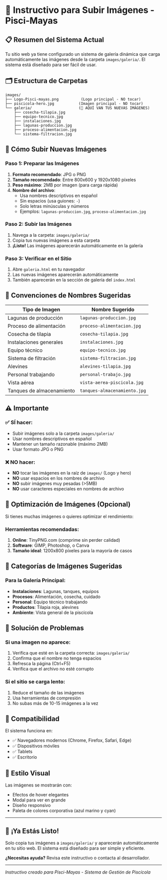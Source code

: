 # 📸 Instructivo para Subir Imágenes - Pisci-Mayas

## 📋 Resumen del Sistema Actual

Tu sitio web ya tiene configurado un sistema de galería dinámica que carga automáticamente las imágenes desde la carpeta `images/galeria/`. El sistema está diseñado para ser fácil de usar.

## 🗂️ Estructura de Carpetas

```
images/
├── Logo-Pisci-mayas.png          (Logo principal - NO tocar)
├── piscicola-hero.jpg           (Imagen principal - NO tocar)
└── galeria/                     (📁 AQUÍ VAN TUS NUEVAS IMÁGENES)
    ├── cosecha-tilapia.jpg
    ├── equipo-tecnico.jpg
    ├── instalaciones.jpg
    ├── lagunas-produccion.jpg
    ├── proceso-alimentacion.jpg
    └── sistema-filtracion.jpg
```

## 🚀 Cómo Subir Nuevas Imágenes

### Paso 1: Preparar las Imágenes
1. **Formato recomendado**: JPG o PNG
2. **Tamaño recomendado**: Entre 800x600 y 1920x1080 píxeles
3. **Peso máximo**: 2MB por imagen (para carga rápida)
4. **Nombre del archivo**: 
   - Usa nombres descriptivos en español
   - Sin espacios (usa guiones: `-`)
   - Solo letras minúsculas y números
   - Ejemplos: `lagunas-produccion.jpg`, `proceso-alimentacion.jpg`

### Paso 2: Subir las Imágenes
1. Navega a la carpeta: `images/galeria/`
2. Copia tus nuevas imágenes a esta carpeta
3. **¡Listo!** Las imágenes aparecerán automáticamente en la galería

### Paso 3: Verificar en el Sitio
1. Abre `galeria.html` en tu navegador
2. Las nuevas imágenes aparecerán automáticamente
3. También aparecerán en la sección de galería del `index.html`

## 📝 Convenciones de Nombres Sugeridas

| Tipo de Imagen | Nombre Sugerido |
|----------------|-----------------|
| Lagunas de producción | `lagunas-produccion.jpg` |
| Proceso de alimentación | `proceso-alimentacion.jpg` |
| Cosecha de tilapia | `cosecha-tilapia.jpg` |
| Instalaciones generales | `instalaciones.jpg` |
| Equipo técnico | `equipo-tecnico.jpg` |
| Sistema de filtración | `sistema-filtracion.jpg` |
| Alevines | `alevines-tilapia.jpg` |
| Personal trabajando | `personal-trabajo.jpg` |
| Vista aérea | `vista-aerea-piscicola.jpg` |
| Tanques de almacenamiento | `tanques-almacenamiento.jpg` |

## ⚠️ Importante

### ✅ SÍ hacer:
- Subir imágenes solo a la carpeta `images/galeria/`
- Usar nombres descriptivos en español
- Mantener un tamaño razonable (máximo 2MB)
- Usar formato JPG o PNG

### ❌ NO hacer:
- **NO** tocar las imágenes en la raíz de `images/` (Logo y hero)
- **NO** usar espacios en los nombres de archivo
- **NO** subir imágenes muy pesadas (>5MB)
- **NO** usar caracteres especiales en nombres de archivo

## 🔧 Optimización de Imágenes (Opcional)

Si tienes muchas imágenes o quieres optimizar el rendimiento:

### Herramientas recomendadas:
1. **Online**: TinyPNG.com (comprime sin perder calidad)
2. **Software**: GIMP, Photoshop, o Canva
3. **Tamaño ideal**: 1200x800 píxeles para la mayoría de casos

## 🎯 Categorías de Imágenes Sugeridas

### Para la Galería Principal:
- **Instalaciones**: Lagunas, tanques, equipos
- **Procesos**: Alimentación, cosecha, cuidado
- **Personal**: Equipo técnico trabajando
- **Productos**: Tilapia roja, alevines
- **Ambiente**: Vista general de la piscícola

## 🚨 Solución de Problemas

### Si una imagen no aparece:
1. Verifica que esté en la carpeta correcta: `images/galeria/`
2. Confirma que el nombre no tenga espacios
3. Refresca la página (Ctrl+F5)
4. Verifica que el archivo no esté corrupto

### Si el sitio se carga lento:
1. Reduce el tamaño de las imágenes
2. Usa herramientas de compresión
3. No subas más de 10-15 imágenes a la vez

## 📱 Compatibilidad

El sistema funciona en:
- ✅ Navegadores modernos (Chrome, Firefox, Safari, Edge)
- ✅ Dispositivos móviles
- ✅ Tablets
- ✅ Escritorio

## 🎨 Estilo Visual

Las imágenes se mostrarán con:
- Efectos de hover elegantes
- Modal para ver en grande
- Diseño responsivo
- Paleta de colores corporativa (azul marino y cyan)

---

## 🎉 ¡Ya Estás Listo!

Solo copia tus imágenes a `images/galeria/` y aparecerán automáticamente en tu sitio web. El sistema está diseñado para ser simple y eficiente.

**¿Necesitas ayuda?** Revisa este instructivo o contacta al desarrollador.

---
*Instructivo creado para Pisci-Mayas - Sistema de Gestión de Piscícola*
